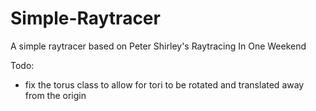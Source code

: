 # Simple-Raytracer
 A simple raytracer based on Peter Shirley's Raytracing In One Weekend
 
Todo:

- fix the torus class to allow for tori to be rotated and translated away from the origin
